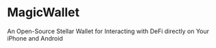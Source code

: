 # MagicWallet

An Open-Source Stellar Wallet for Interacting with DeFi directly on Your iPhone and Android
